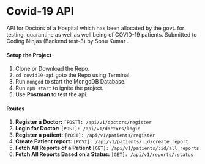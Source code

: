 # Covid-19 API

API for Doctors of a Hospital which has been allocated by the govt. for testing, quarantine as well as well being of COVID-19 patients. Submitted to Coding Ninjas (Backend test-3) by Sonu Kumar .

#### Setup the Project

1. Clone or Download the Repo.
2. `cd covid19-api` goto the Repo using Terminal.
3. Run `mongod` to start the MongoDB Database.
4. Run `npm start` to ignite the project.
5. Use **Postman** to test the api.

#### Routes

1. **Register a Doctor:** `[POST]: /api/v1/doctors/register`
2. **Login for Doctor:** `[POST]: /api/v1/doctors/login`
3. **Register a patient:** `[POST]: /api/v1/patients/register`
4. **Create Patient report:** `[POST]: /api/v1/patients/:id/create_report`
5. **Fetch All Reports of a Patient** `[GET]: /api/v1/patients/:id/all_reports`
6. **Fetch All Reports Based on a Status:** `[GET]: /api/v1/reports/:status`
